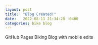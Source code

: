 ```yaml
---
layout: post
title:  "Blog Created!"
date:   2022-08-11 21:34:28 -0400
categories: bike blog
---
```

GitHub Pages Biking Blog with mobile edits
